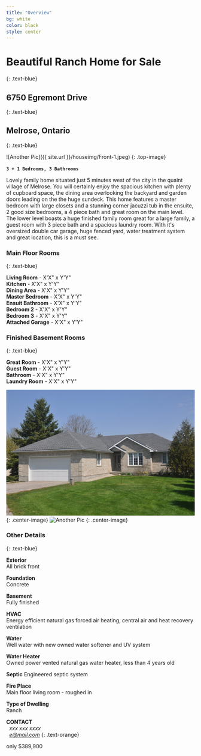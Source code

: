 ```yaml
---
title: "Overview"
bg: white
color: black
style: center
---
```


# Beautiful Ranch Home for Sale
{: .text-blue}

## 6750 Egremont Drive
{: .text-blue}

## Melrose, Ontario
{: .text-blue}

![Another Pic]({{ site.url }}/houseimg/Front-1.jpeg)
{: .top-image}

**`3 + 1 Bedrooms, 3 Bathrooms`**

Lovely family home situated just 5 minutes west of the city in the quaint village of Melrose. You will certainly enjoy the spacious kitchen with plenty of cupboard space, the dining area overlooking the backyard and garden doors leading on the the huge sundeck. This home features a master bedroom with large closets and a stunning corner jacuzzi tub in the ensuite, 2 good size bedrooms, a 4 piece bath and great room on the main level. The lower level boasts a huge finished family room great for a large family, a guest room with 3 piece bath and a spacious laundry room. With it's oversized double car garage, huge fenced yard, water treatment system and great location, this is a must see.

### Main Floor Rooms
{: .text-blue}

**Living Room**		-	X'X" x Y'Y" <br>
**Kitchen**			-	X'X" x Y'Y" <br>
**Dining Area**		-	X'X" x Y'Y" <br>
**Master Bedroom**	-	X'X" x Y'Y" <br>
**Ensuit Bathroom**	-	X'X" x Y'Y" <br>
**Bedroom 2**		-	X'X" x Y'Y" <br>
**Bedroom 3**		-	X'X" x Y'Y" <br>
**Attached Garage**	-	X'X" x Y'Y" <br>

### Finished Basement Rooms
{: .text-blue}

**Great Room**		-	X'X" x Y'Y" <br>
**Guest Room**		-	X'X" x Y'Y" <br>
**Bathroom**		-	X'X" x Y'Y" <br>
**Laundry Room**	-	X'X" x Y'Y" <br>

![What a beautiful pic](/houseimg/Front-1.jpeg)
{: .center-image}
![Another Pic](https://unsplash.it/1200/800/?random)
{: .center-image}

### Other Details
{: .text-blue}

**Exterior**<br>
All brick front

**Foundation**<br>
Concrete

**Basement**<br>
Fully finished

**HVAC**<br>
Energy efficient natural gas forced air heating, central air and heat recovery ventilation

**Water**<br>
Well water with new owned water softener and UV system

**Water Heater**<br>
Owned power vented natural gas water heater, less than 4 years old
    
**Septic**
Engineered septic system

**Fire Place**<br>
Main floor living room - roughed in

**Type of Dwelling**<br>
Ranch

**CONTACT**<br>
<i class="fa fa-phone fa-lg"></i> &nbsp;  *xxx xxx xxxx*<br>
<i class="fa fa-envelope fa-lg"></i>  &nbsp;  *e@mail.com*
{: .text-orange}

<span id="forkongithub">
  <a class="bg-blue">
    only $389,900
  </a>
</span>
